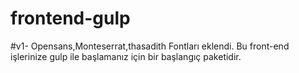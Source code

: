 # frontend-gulp
#v1- Opensans,Monteserrat,thasadith Fontları eklendi.
Bu front-end işlerinize gulp ile başlamanız için bir başlangıç paketidir.
